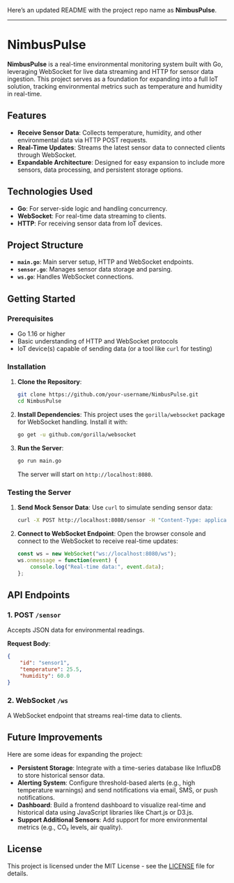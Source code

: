 Here’s an updated README with the project repo name as **NimbusPulse**.

---

# NimbusPulse

**NimbusPulse** is a real-time environmental monitoring system built with Go, leveraging WebSocket for live data streaming and HTTP for sensor data ingestion. This project serves as a foundation for expanding into a full IoT solution, tracking environmental metrics such as temperature and humidity in real-time.

## Features

- **Receive Sensor Data**: Collects temperature, humidity, and other environmental data via HTTP POST requests.
- **Real-Time Updates**: Streams the latest sensor data to connected clients through WebSocket.
- **Expandable Architecture**: Designed for easy expansion to include more sensors, data processing, and persistent storage options.

## Technologies Used

- **Go**: For server-side logic and handling concurrency.
- **WebSocket**: For real-time data streaming to clients.
- **HTTP**: For receiving sensor data from IoT devices.

## Project Structure

- **`main.go`**: Main server setup, HTTP and WebSocket endpoints.
- **`sensor.go`**: Manages sensor data storage and parsing.
- **`ws.go`**: Handles WebSocket connections.

## Getting Started

### Prerequisites

- Go 1.16 or higher
- Basic understanding of HTTP and WebSocket protocols
- IoT device(s) capable of sending data (or a tool like `curl` for testing)

### Installation

1. **Clone the Repository**:
   ```bash
   git clone https://github.com/your-username/NimbusPulse.git
   cd NimbusPulse
   ```

2. **Install Dependencies**:
   This project uses the `gorilla/websocket` package for WebSocket handling. Install it with:
   ```bash
   go get -u github.com/gorilla/websocket
   ```

3. **Run the Server**:
   ```bash
   go run main.go
   ```
   The server will start on `http://localhost:8080`.

### Testing the Server

1. **Send Mock Sensor Data**:
   Use `curl` to simulate sending sensor data:

   ```bash
   curl -X POST http://localhost:8080/sensor -H "Content-Type: application/json" -d '{"id":"sensor1", "temperature":25.5, "humidity":60.0}'
   ```

2. **Connect to WebSocket Endpoint**:
   Open the browser console and connect to the WebSocket to receive real-time updates:

   ```javascript
   const ws = new WebSocket("ws://localhost:8080/ws");
   ws.onmessage = function(event) {
       console.log("Real-time data:", event.data);
   };
   ```

## API Endpoints

### 1. POST `/sensor`
Accepts JSON data for environmental readings.

**Request Body**:
```json
{
    "id": "sensor1",
    "temperature": 25.5,
    "humidity": 60.0
}
```

### 2. WebSocket `/ws`
A WebSocket endpoint that streams real-time data to clients.

## Future Improvements

Here are some ideas for expanding the project:

- **Persistent Storage**: Integrate with a time-series database like InfluxDB to store historical sensor data.
- **Alerting System**: Configure threshold-based alerts (e.g., high temperature warnings) and send notifications via email, SMS, or push notifications.
- **Dashboard**: Build a frontend dashboard to visualize real-time and historical data using JavaScript libraries like Chart.js or D3.js.
- **Support Additional Sensors**: Add support for more environmental metrics (e.g., CO₂ levels, air quality).
  
## License

This project is licensed under the MIT License - see the [LICENSE](LICENSE) file for details.
